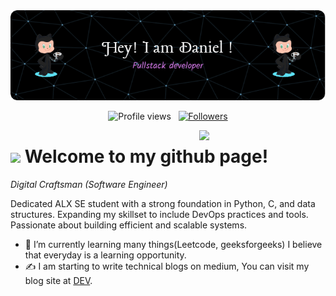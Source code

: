 <div align="center">
<img alt="Dan's Banner Image" src="https://github.com/Chirchir-Dan/Chirchir-Dan/blob/master/github-header-image.png"/>

<p align="center">
  <img src="https://komarev.com/ghpvc/?username=Chirchir-Dan&color=blueviolet" alt="Profile views" />
  &nbsp;
  <a href="https://github.com/Chirchir-Dan?tab=followers">
    <img src="https://img.shields.io/github/followers/Chirchir-Dan?style=social" alt="Followers" />
  </a>
</p>
</div>
<!--Night Owl image-->
<div>
  <img align="right" width="40%" src="https://owlbertsio-resized.s3.amazonaws.com/Popper.psd.full.png">
</div>

<!--Header Name-->
# <img src="https://emojis.slackmojis.com/emojis/images/1531849430/4246/blob-sunglasses.gif?1531849430" width="30"/> Welcome to my github page!

*Digital Craftsman (Software Engineer)*
<br />

<!--Start Intro-->               
<p align="left">Dedicated ALX SE student with a strong foundation in Python, C, and data structures. Expanding my skillset to include DevOps practices and tools. Passionate about building efficient and scalable systems.</p>

- 🌱 I’m currently learning many things(Leetcode, geeksforgeeks) I believe that everyday is a learning opportunity.
- ✍ I am starting to write technical blogs on medium, You can visit my blog site at [DEV](https://medium.com/@dkipkosgei.daniel).
<!--End Intro--> 
